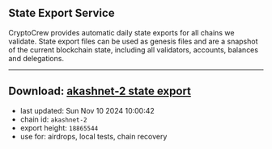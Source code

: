 ## State Export Service
CryptoCrew provides automatic daily state exports for all chains we validate. State export files can be used as genesis files and are a snapshot of the current blockchain state, including all validators, accounts, balances and delegations.

---
**Download: [akashnet-2 state export](https://dl-eu2.ccvalidators.com/SERVICE/akash/akashnet-2_export_18865544.json)**
---

- last updated: Sun Nov 10 2024 10:00:42
- chain id: `akashnet-2`
- export height: `18865544`
- use for: airdrops, local tests, chain recovery
